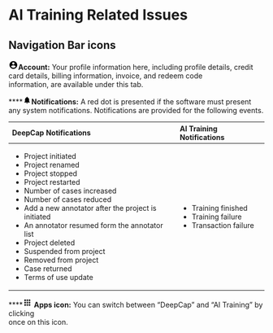 # AI Training Related Issues

## Navigation Bar icons

![](../.gitbook/assets/image%20%284%29.png)**Account:** Your profile information here, including profile details, credit card details, billing information, invoice, and redeem code  
information, are available under this tab.

\*\*\*\*![](../.gitbook/assets/image%20%283%29%20%281%29.png)**Notifications:** A red dot is presented if the software must present any system notifications. Notifications are provided for the following events.

<table>
  <thead>
    <tr>
      <th style="text-align:left">DeepCap Notifications</th>
      <th style="text-align:left">AI Training Notifications</th>
    </tr>
  </thead>
  <tbody>
    <tr>
      <td style="text-align:left">
        <ul>
          <li>Project initiated</li>
          <li>Project renamed</li>
          <li>Project stopped</li>
          <li>Project restarted</li>
          <li>Number of cases increased</li>
          <li>Number of cases reduced</li>
          <li>Add a new annotator after the project is initiated</li>
          <li>An annotator resumed form the annotator list</li>
          <li>Project deleted</li>
          <li>Suspended from project</li>
          <li>Removed from project</li>
          <li>Case returned</li>
          <li>Terms of use update</li>
        </ul>
      </td>
      <td style="text-align:left">
        <ul>
          <li>Training finished</li>
          <li>Training failure</li>
          <li>Transaction failure</li>
        </ul>
      </td>
    </tr>
  </tbody>
</table>

\*\*\*\*![](../.gitbook/assets/image%20%2811%29.png) **Apps icon:** You can switch between “DeepCap” and “AI Training” by clicking  
once on this icon.

